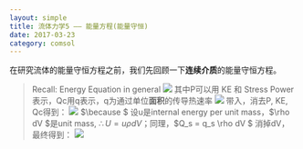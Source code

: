 ```yaml
---
layout: simple
title: 流体力学5 —— 能量方程(能量守恒)
date: 2017-03-23
category: comsol
---
```


<script type="text/x-mathjax-config">MathJax.Hub.Config({tex2jax: {inlineMath:[['$','$']]}});</script>
<script type="text/javascript" src="http://cdn.mathjax.org/mathjax/latest/MathJax.js?config=TeX-AMS-MML_HTMLorMML"></script>

在研究流体的能量守恒方程之前，我们先回顾一下**连续介质**的能量守恒方程。
> Recall: Energy Equation in general
> ![][image-1]
> 其中P可以用 KE 和 Stress Power表示，Qc用q表示，q为通过单位**面积**的传导热速率
> ![][image-2]
> 带入，消去P, KE, Qc得到：
> ![][image-3]
> $\because $ 设u是internal energy per unit mass，$\rho dV $是unit mass, $\therefore U = u \rho dV$；同理，$Q\_s = q\_s \rho dV $ 消掉dV，最终得到：
> ![][image-4]










[image-1]:	https://cdn-images-1.medium.com/max/800/1*x-9wvMOxEoxsWg3KrAUTSg.jpeg
[image-2]:	https://cdn-images-1.medium.com/max/800/1*Qlf55YBu236HNUOzKtiK7g.jpeg
[image-3]:	https://cdn-images-1.medium.com/max/800/1*2w9Sq6qjoiMMqYRXxSToEQ.jpeg
[image-4]:	https://cdn-images-1.medium.com/max/800/1*e26-GQqZCx60GcMdADQxFg.jpeg